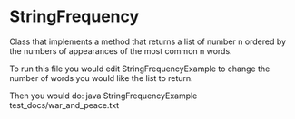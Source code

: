 StringFrequency
===============

Class that implements a method that returns a list of number n ordered by the numbers of appearances of the most common n words.

To run this file you would edit StringFrequencyExample to change the number of words you would like the list to return.

Then you would do: java StringFrequencyExample test_docs/war_and_peace.txt


